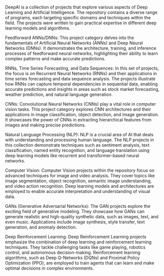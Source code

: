 DeepAI is a collection of projects that explore various aspects of Deep Learning and Artificial Intelligence. The repository contains a diverse range of programs, each targeting specific domains and techniques within the field. The projects were written to gain practical expertise in different deep learning models and algorithms. 

Feedforward ANNs/DNNs:
    This project category delves into the fundamentals of Artificial Neural Networks (ANNs) and Deep Neural Networks (DNNs). It demonstrates the architecture, training, and inference processes of feedforward neural networks, highlighting their ability to learn complex patterns and make accurate predictions.

RNNs, Time Series Forecasting, and Data Sequences:
    In this set of projects, the focus is on Recurrent Neural Networks (RNNs) and their applications in time series forecasting and data sequence analysis. The projects illustrate how RNNs can capture temporal dependencies in sequential data, enabling accurate predictions and insights in areas such as stock market forecasting, weather prediction, and natural language generation.

CNNs:
    Convolutional Neural Networks (CNNs) play a vital role in computer vision tasks. This project category explores CNN architectures and their applications in image classification, object detection, and image generation. It showcases the power of CNNs in extracting hierarchical features from images and making precise predictions.

Natural Language Processing (NLP):
    NLP is a crucial area of AI that deals with understanding and processing human language. The NLP projects in this collection demonstrate techniques such as sentiment analysis, text classification, named entity recognition, and language translation using deep learning models like recurrent and transformer-based neural networks.

Computer Vision:
    Computer Vision projects within the repository focus on advanced techniques for image and video analysis. They cover topics like image segmentation, object recognition, semantic image understanding, and video action recognition. Deep learning models and architectures are employed to enable accurate interpretation and understanding of visual data.

GANs (Generative Adversarial Networks):
    The GAN projects explore the exciting field of generative modeling. They showcase how GANs can generate realistic and high-quality synthetic data, such as images, text, and even music. Applications include image synthesis, style transfer, text generation, and anomaly detection.

Deep Reinforcement Learning:
    Deep Reinforcement Learning projects emphasize the combination of deep learning and reinforcement learning techniques. They tackle challenging tasks like game playing, robotics control, and autonomous decision-making. Reinforcement learning algorithms, such as Deep Q-Networks (DQNs) and Proximal Policy Optimization (PPO), are employed to train agents that can learn and make optimal decisions in complex environments.
